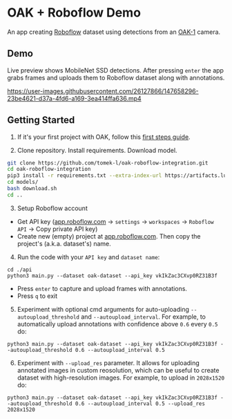 # OAK + Roboflow Demo

An app creating [Roboflow](https://roboflow.com) dataset using detections from
an [OAK-1](https://store.opencv.ai/products/oak-1) camera.

## Demo

Live preview shows MobileNet SSD detections. After pressing `enter` the app grabs frames and uploads them to Roboflow
dataset along with annotations.

https://user-images.githubusercontent.com/26127866/147658296-23be4621-d37a-4fd6-a169-3ea414ffa636.mp4

## Getting Started

1. If it's your first project with OAK, follow
   this [first steps guide](https://docs.luxonis.com/en/latest/pages/tutorials/first_steps/#first-steps-with-depthai).

2. Clone repository. Install requirements. Download model.

```bash
git clone https://github.com/tomek-l/oak-roboflow-integration.git
cd oak-roboflow-integration
pip3 install -r requirements.txt --extra-index-url https://artifacts.luxonis.com/artifactory/luxonis-python-snapshot-local/
cd models/
bash download.sh
cd ..
```

3. Setup Roboflow account

- Get API key ([app.roboflow.com](https://app.roboflow.com/) -> `settings` -> `workspaces` -> `Roboflow API` -> Copy
  private API key)
- Create new (empty) project at [app.roboflow.com](https://app.roboflow.com/). Then copy the project's (a.k.a.
  dataset's) name.

4. Run the code with your `API key` and `dataset name`:

```shell
cd ./api
python3 main.py --dataset oak-dataset --api_key vkIkZac3CXvp0RZ31B3f
```

- Press `enter` to capture and upload frames with annotations.
- Press `q` to exit

5. Experiment with optional cmd arguments for auto-uploading `--autoupload_threshold` and `--autoupload_interval`. For
   example, to automatically upload annotations with confidence above `0.6` every `0.5` do:

```shell
python3 main.py --dataset oak-dataset --api_key vkIkZac3CXvp0RZ31B3f --autoupload_threshold 0.6 --autoupload_interval 0.5
```

6. Experiment with `--upload_res` parameter. It allows for uploading annotated images in custom reosolution, which can
   be useful to create dataset with high-resolution images. For example, to upload in `2028x1520` do:

```
python3 main.py --dataset oak-dataset --api_key vkIkZac3CXvp0RZ31B3f --autoupload_threshold 0.6 --autoupload_interval 0.5 --upload_res 2028x1520
```